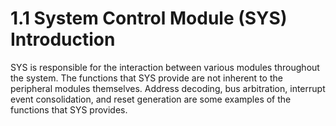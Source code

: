 # 1.1 System Control Module (SYS) Introduction

SYS is responsible for the interaction between various modules throughout the system. The functions
that SYS provide are not inherent to the peripheral modules themselves. Address decoding, bus
arbitration, interrupt event consolidation, and reset generation are some examples of the functions
that SYS provides.

